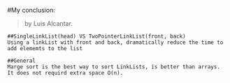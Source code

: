 #My conclusion:
>by Luis Alcantar.

    ##SingleLinkList(head) VS TwoPointerLinkList(front, back)
    Using a linkList with front and back, dramatically reduce the time to add elememts to the list
    
    ##General
    Marge sort is the best way to sort LinkLists, is better than arrays. It does not requird extra space O(n).
    
    
    